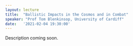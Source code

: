 ```yaml
---
layout: lecture
title:  "Ballistic Impacts in the Cosmos and in Combat"
speaker: "Prof Tom Blenkinsop, University of Cardiff"
date:   '2021-02-04 19:30:00'
---
```

Description coming soon.
